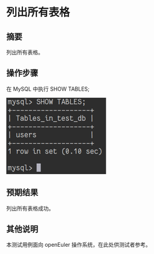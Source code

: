# 列出所有表格

## 摘要

列出所有表格。

## 操作步骤

在 MySQL 中执行 SHOW TABLES;

![列出所有表格](./img/列出所有表格.png)

## 预期结果

列出所有表格成功。

## 其他说明

本测试用例面向 openEuler 操作系统，在此处供测试者参考。
